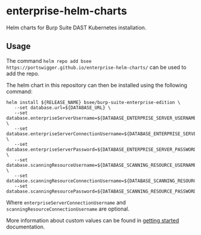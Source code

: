 # enterprise-helm-charts

Helm charts for Burp Suite DAST Kubernetes installation.

## Usage

The command ```helm repo add bsee https://portswigger.github.io/enterprise-helm-charts/``` can be used to add the repo.

The helm chart in this repository can then be installed using the following command:

```shell
helm install ${RELEASE_NAME} bsee/burp-suite-enterprise-edition \
   --set database.url=${DATABASE_URL} \
   --set database.enterpriseServerUsername=${DATABASE_ENTERPRISE_SERVER_USERNAME} \
   --set database.enterpriseServerConnectionUsername=${DATABASE_ENTERPRISE_SERVER_CONNECTION_USERNAME} \
   --set database.enterpriseServerPassword=${DATABASE_ENTERPRISE_SERVER_PASSWORD} \
   --set database.scanningResourceUsername=${DATABASE_SCANNING_RESOURCE_USERNAME} \
   --set database.scanningResourceConnectionUsername=${DATABASE_SCANNING_RESOURCE_CONNECTION_USERNAME}
   --set database.scanningResourcePassword=${DATABASE_SCANNING_RESOURCE_PASSWORD}
```

Where ```enterpriseServerConnectionUsername``` and ```scanningResourceConnectionUsername``` are optional.

More information about custom values can be found in [getting started](https://portswigger.net/burp/documentation/enterprise/getting-started/kubernetes/new-deployment/install-app#providing-custom-values-for-the-helm-chart) documentation.
